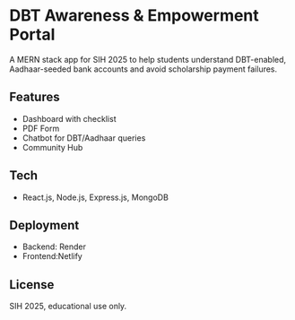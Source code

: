 # DBT Awareness & Empowerment Portal

A MERN stack app for SIH 2025 to help students understand DBT-enabled, Aadhaar-seeded bank accounts and avoid scholarship payment failures.

## Features
- Dashboard with checklist
- PDF Form 
- Chatbot for DBT/Aadhaar queries
- Community Hub

## Tech
- React.js, Node.js, Express.js, MongoDB

## Deployment
- Backend: Render
- Frontend:Netlify

## License
SIH 2025, educational use only.